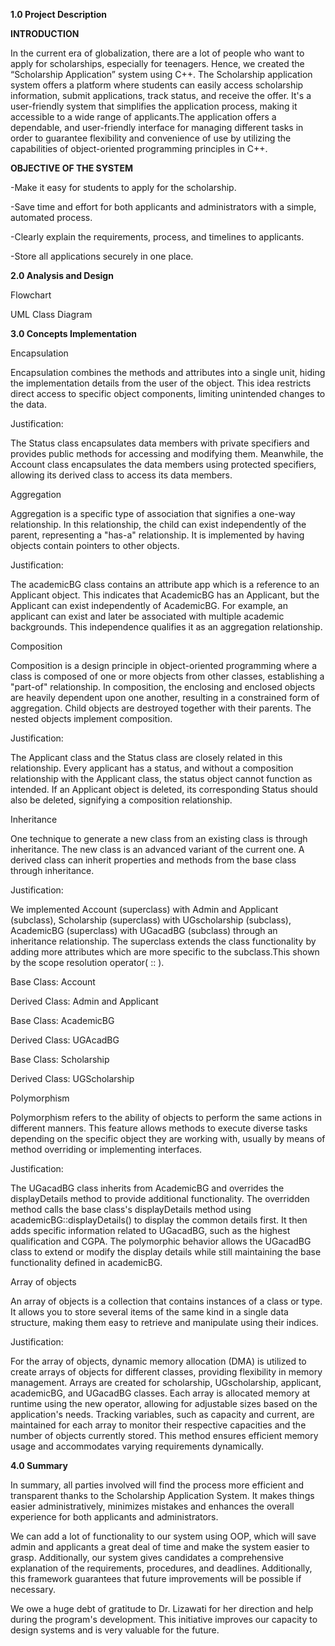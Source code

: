 **1.0 Project Description**


**INTRODUCTION**

In the current era of globalization, there are a lot of people who want to apply for scholarships, especially for teenagers. Hence, we created the “Scholarship Application” system using C++. The Scholarship application system offers a platform where students can easily access scholarship information, submit applications, track status, and receive the offer. It's a user-friendly system that simplifies the application process, making it accessible to a wide range of applicants.The application offers a dependable, and user-friendly interface for managing different tasks in order to guarantee flexibility and convenience of use by utilizing the capabilities of object-oriented programming principles in C++. 


**OBJECTIVE OF THE SYSTEM**

-Make it easy for students to apply for the scholarship.

-Save time and effort for both applicants and administrators with a simple, automated process.

-Clearly explain the requirements, process, and timelines to applicants.

-Store all applications securely in one place.



**2.0 Analysis and Design**


Flowchart


UML Class Diagram






**3.0 Concepts Implementation**


Encapsulation

Encapsulation combines the methods and attributes into a single unit, hiding the implementation details from the user of the object. This idea restricts direct access to specific object components, limiting unintended changes to the data.

Justification: 

The Status class encapsulates data members with private specifiers and provides public methods for accessing and modifying them. Meanwhile, the Account class encapsulates the data members using protected specifiers, allowing its derived class to access its data members.




Aggregation

Aggregation is a specific type of association that signifies a one-way relationship. In this relationship, the child can exist independently of the parent, representing a "has-a" relationship. It is implemented by having objects contain pointers to other objects.

Justification:

The academicBG class contains an attribute app which is a reference to an Applicant object. This indicates that AcademicBG has an Applicant, but the Applicant can exist independently of AcademicBG. For example, an applicant can exist and later be associated with multiple academic backgrounds. This independence qualifies it as an aggregation relationship.



Composition

Composition is a design principle in object-oriented programming where a class is composed of one or more objects from other classes, establishing a "part-of" relationship. In composition, the enclosing and enclosed objects are heavily dependent upon one another, resulting in a constrained form of aggregation. Child objects are destroyed together with their parents. The nested objects implement composition.

Justification:

The Applicant class and the Status class are closely related in this relationship. Every applicant has a status, and without a composition relationship with the Applicant class, the status object cannot function as intended. If an Applicant object is deleted, its corresponding Status should also be deleted, signifying a composition relationship.






Inheritance

One technique to generate a new class from an existing class is through inheritance. The new class is an advanced variant of the current one. A derived class can inherit properties and methods from the base class through inheritance.

Justification:

We implemented Account (superclass) with Admin and Applicant (subclass), Scholarship (superclass) with UGscholarship (subclass), AcademicBG (superclass) with UGacadBG (subclass) through an inheritance relationship. The superclass extends the class functionality by adding more attributes which are more specific to the subclass.This shown by the scope resolution operator( :: ).

Base Class: Account


Derived Class: Admin and Applicant 



Base Class: AcademicBG


Derived Class: UGAcadBG 



Base Class: Scholarship


Derived Class: UGScholarship 



Polymorphism

Polymorphism refers to the ability of objects to perform the same actions in different manners. This feature allows methods to execute diverse tasks depending on the specific object they are working with, usually by means of method overriding or implementing interfaces.

Justification:

The UGacadBG class inherits from AcademicBG and overrides the displayDetails method to provide additional functionality. The overridden method calls the base class's displayDetails method using academicBG::displayDetails() to display the common details first. It then adds specific information related to UGacadBG, such as the highest qualification and CGPA. The polymorphic behavior allows the UGacadBG class to extend or modify the display details while still maintaining the base functionality defined in academicBG.




Array of objects 

An array of objects is a collection that contains instances of a class or type. It allows you to store several items of the same kind in a single data structure, making them easy to retrieve and manipulate using their indices.

Justification:

For the array of objects, dynamic memory allocation (DMA) is utilized to create arrays of objects for different classes, providing flexibility in memory management. Arrays are created for scholarship, UGscholarship, applicant, academicBG, and UGacadBG classes. Each array is allocated memory at runtime using the new operator, allowing for adjustable sizes based on the application's needs. Tracking variables, such as capacity and current, are maintained for each array to monitor their respective capacities and the number of objects currently stored. This method ensures efficient memory usage and accommodates varying requirements dynamically.



**4.0 Summary**

 
In summary, all parties involved will find the process more efficient and transparent thanks to the Scholarship Application System. It makes things easier administratively, minimizes mistakes and enhances the overall experience for both applicants and administrators.
	
We can add a lot of functionality to our system using OOP, which will save admin and applicants a great deal of time and make the system easier to grasp. Additionally, our system gives candidates a comprehensive explanation of the requirements, procedures, and deadlines. Additionally, this framework guarantees that future improvements will be possible if necessary.

We owe a huge debt of gratitude to Dr. Lizawati for her direction and help during the program's development. This initiative improves our capacity to design systems and is very valuable for the future.


